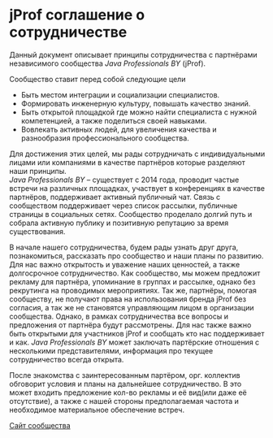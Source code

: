 # jProf соглашение о сотрудничестве


Данный документ описывает принципы сотрудничества c партнёрами независимого сообщества *Java Professionals BY* (jProf).


Сообщество ставит перед собой следующие цели
* Быть местом интеграции и социализации специалистов.
* Формировать инженерную культуру, повышать качество знаний.
* Быть открытой площадкой где можно найти специалиста с нужной компетенцией, а также поделиться своей навыками.
* Вовлекать активных людей, для увеличения качества и разнообразия профессионального сообщества.


Для достижения этих целей, мы рады сотрудничать с индивидуальными лицами или компаниями в качестве партнёров которые разделяют наши принципы.  
*Java Professionals BY* – существует с 2014 года, проводит частые встречи на различных площадках, участвует в конференциях в качестве партнёров, поддерживает активный публичный чат. Связь с сообществом поддерживает через список рассылки, публичные страницы в социальных сетях. Сообщество проделало долгий путь и собрала активную публику и позитивную репутацию за время существования.


В начале нашего сотрудничества, будем рады узнать друг друга, познакомиться, рассказать про сообщество и наши планы по развитию. Для нас важно открытость и уважение наших ценностей, а также долгосрочное сотрудничество. Как сообщество, мы можем предложит рекламу для партнёра, упоминание в группах и рассылке, однако без рекрутинга на проводимых мероприятиях. Так же, партнёры, помогая сообществу, не получают права на использования бренда jProf без согласия, а так же не становятся управляющим лицом в организации сообщества. Однако, в рамках сотрудничества все вопросы и предложения от партнёра будут рассмотрены. Для нас также важно быть открытыми для участников jProf и сообщать кто нас поддерживает и как. *Java Professionals BY* может заключать партёрские отношения с несколькими представителями, информация про текущее сотрудничество всегда открыта.


После знакомства с заинтересованным партёром, орг. коллектив обговорит условия и планы на дальнейшее сотрудничество. В это может входить предложение кол-во рекламы и её вид(или даже её отсутствие), а также с нашей стороны предполагаемая частота и необходимое материальное обеспечение встреч.


[Сайт сообщества](http://jprof.by)  
